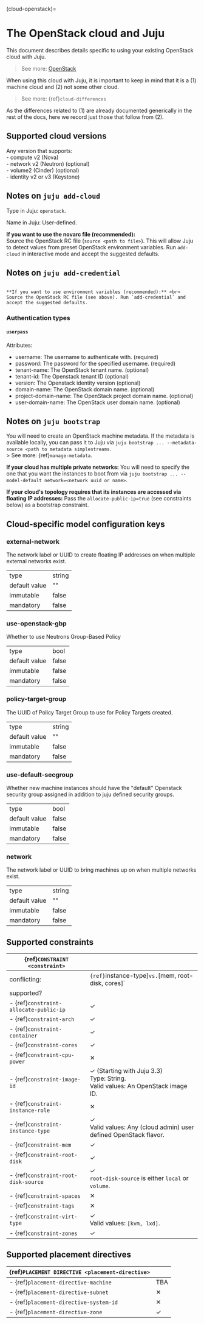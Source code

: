 (cloud-openstack)=
# The OpenStack cloud and Juju


This document describes details specific to using your existing OpenStack cloud with Juju. 

> See more: [OpenStack](https://www.openstack.org/) 

When using this cloud with Juju, it is important to keep in mind that it is a (1) machine cloud and (2) not some other cloud.

> See more: {ref}`cloud-differences`

As the differences related to (1) are already documented generically in the rest of the docs, here we record just those that follow from (2).



## Supported cloud versions

Any version that supports: <br> - compute v2 (Nova) <br> - network v2 (Neutron) (optional) <br> - volume2 (Cinder) (optional) <br> - identity v2 or v3 (Keystone)

## Notes on `juju add-cloud`

Type in Juju: `openstack`.

Name in Juju: User-defined.

**If you want to use the novarc file (recommended):** <br> Source the OpenStack RC file (`source <path to file>`). This will allow Juju to detect values from preset OpenStack environment variables. Run `add-cloud` in interactive mode and accept the suggested defaults.

## Notes on `juju add-credential`

```{important}

**If you want to use environment variables (recommended):** <br> Source the OpenStack RC file (see above). Run `add-credential` and accept the suggested defaults.

```

### Authentication types

#### `userpass`

Attributes:

- username: The username to authenticate with. (required)
- password: The password for the specified username. (required)
- tenant-name: The OpenStack tenant name. (optional)
- tenant-id: The Openstack tenant ID (optional)
- version: The Openstack identity version (optional)
- domain-name: The OpenStack domain name. (optional)
- project-domain-name: The OpenStack project domain name. (optional)
- user-domain-name: The OpenStack user domain name. (optional)


## Notes on `juju bootstrap`

You will need to create an OpenStack machine metadata. If the metadata is available locally, you can pass it to Juju via `juju bootstrap ... --metadata-source <path to metadata simplestreams`. <br> > See more: {ref}`manage-metadata`. <p> **If your cloud has multiple private networks:** You will need to specify the one that you want the instances to boot from via `juju bootstrap ... --model-default network=<network uuid or name>`. <p> **If your cloud's topology requires that its instances are accessed via floating IP addresses:** Pass the `allocate-public-ip=true` (see constraints below) as a bootstrap constraint.


## Cloud-specific model configuration keys

### external-network
The network label or UUID to create floating IP addresses on when multiple external networks exist.

| | |
|-|-|
| type | string |
| default value | "" |
| immutable | false |
| mandatory | false |

### use-openstack-gbp
Whether to use Neutrons Group-Based Policy

| | |
|-|-|
| type | bool |
| default value | false |
| immutable | false |
| mandatory | false |

### policy-target-group
The UUID of Policy Target Group to use for Policy Targets created.

| | |
|-|-|
| type | string |
| default value | "" |
| immutable | false |
| mandatory | false |

### use-default-secgroup
Whether new machine instances should have the "default" Openstack security group assigned in addition to juju defined security groups.

| | |
|-|-|
| type | bool |
| default value | false |
| immutable | false |
| mandatory | false |

### network
The network label or UUID to bring machines up on when multiple networks exist.

| | |
|-|-|
| type | string |
| default value | "" |
| immutable | false |
| mandatory | false |

## Supported constraints

| {ref}`CONSTRAINT <constraint>`         |                                                                                                |
|----------------------------------------|------------------------------------------------------------------------------------------------|
| conflicting:                           | `{ref}`instance-type]` vs. `[mem, root-disk, cores]`                                           |
| supported?                             |                                                                                                |
| - {ref}`constraint-allocate-public-ip` | &#10003;                                                                                       |
| - {ref}`constraint-arch`               | &#10003;                                                                                       |
| - {ref}`constraint-container`          | &#10003;                                                                                       |
| - {ref}`constraint-cores`              | &#10003;                                                                                       |
| - {ref}`constraint-cpu-power`          | &#10005;                                                                                       |
| - {ref}`constraint-image-id`           | &#10003; (Starting with Juju 3.3) <br> Type: String. <br> Valid values: An OpenStack image ID. |
| - {ref}`constraint-instance-role`      | &#10005;                                                                                       |
| - {ref}`constraint-instance-type`      | &#10003; <br> Valid values: Any (cloud admin) user defined OpenStack flavor.                   |
| - {ref}`constraint-mem`                | &#10003;                                                                                       |
| - {ref}`constraint-root-disk`          | &#10003;                                                                                       |
| - {ref}`constraint-root-disk-source`   | &#10003; <br> `root-disk-source` is either `local` or `volume`.                                |
| - {ref}`constraint-spaces`             | &#10005;                                                                                       |
| - {ref}`constraint-tags`               | &#10005;                                                                                       |
| - {ref}`constraint-virt-type`          | &#10003; <br> Valid values: `[kvm, lxd]`.                                                      |
| - {ref}`constraint-zones`                         | &#10003;                                                                                       |

## Supported placement directives

| {ref}`PLACEMENT DIRECTIVE <placement-directive>` |          |
|--------------------------------------------------|----------|
| - {ref}`placement-directive-machine`             | TBA      |
| - {ref}`placement-directive-subnet`              | &#10005; |
| - {ref}`placement-directive-system-id`           | &#10005; |
| - {ref}`placement-directive-zone`                | &#10003; |

